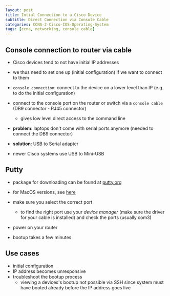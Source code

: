 ```yaml
--- 
layout: post 
title: Intial Connection to a Cisco Device
subtitle: Direct Connection via Console Cable
categories: CCNA-2-Cisco-IOS-Operating-System
tags: [ccna, networking, console cable]
---
```


## Console connection to router via cable

- Cisco devices tend to not have initial IP addresses
- we thus need to set one up (initial configuration) if we want to connect to them
- `console connection`: connect to the device on a lower level than IP (e.g. to do the initial configuration)

- connect to the console port on the router or switch via a `console cable` (DB9 connector - RJ45 connector)
    - gives low level direct access to the command line
- **problem**: laptops don't come with serial ports anymore (needed to connect the DB9 connector)
- **solution**: USB to Serial adapter
- newer Cisco systems use USB to Mini-USB

## Putty

- package for downloading can be found at [putty.org](https://putty.org/)
- for MacOS versions, see [here](https://www.ssh.com/academy/ssh/putty/mac)

- make sure you select the correct port
    - to find the right port use your *device manager* (make sure the driver for your cable is installed) and check the ports (usually com3)
- power on your router
- bootup takes a few minutes

## Use cases

- initial configuration
- IP address becomes unresponsive
- troubleshoot the bootup process
    - viewing a devices's bootup not possible via SSH since system must have booted already before the IP address goes live






